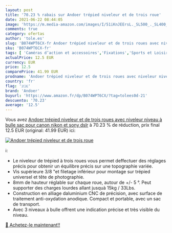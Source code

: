 ```yaml
---
layout: post
title: '70.23 % rabais sur Andoer trépied niveleur et de trois roue'
date: 2021-06-22 08:44:05
image: 'https://m.media-amazon.com/images/I/51iKnJEErsL._SL500_._SL400_.jpg'
comments: true
category: ofertas
author: 'tole.es'
slug: 'B074WPT6CX-fr Andoer trépied niveleur et de trois roues avec niveleur...'
sku: 'B074WPT6CX-fr'
tags: [ 'Caméras d’action et accessoires','Fixations','Sports et Loisirs','andoer','Électronique sportive', ]
actualPrice: 12.5 EUR
currency: EUR
price: 12.5
comparePrice: 41.99 EUR
prodname: 'Andoer trépied niveleur et de trois roues avec niveleur niveau à bulle sac pour canon  nikon et sony dslr'
country: 'fr'
flag: '🇫🇷'
brand: 'Andoer'
buyurl: 'https://www.amazon.fr/dp/B074WPT6CX/?tag=tolees0d-21'
descuento: '70.23'
average: '12.5'
---
```


Vous avez [Andoer trépied niveleur et de trois roues avec niveleur niveau à bulle sac pour canon  nikon et sony dslr](https://www.amazon.fr/dp/B074WPT6CX/?tag=tolees0d-21)  à  70.23 % de réduction, prix final  12.5 EUR (original: 41.99 EUR) ici:

[![Andoer trépied niveleur et de trois roue](https://m.media-amazon.com/images/I/51iKnJEErsL._SL500_._SL400_.jpg)](https://www.amazon.fr/dp/B074WPT6CX/?tag=tolees0d-21)

ℹ️:

- Le niveleur de trépied à trois roues vous permet deffectuer des réglages précis pour obtenir un équilibre précis sur une topographie variée.
- Vis supérieure 3/8 "et filetage inférieur pour montage sur trépied universel et tête de photographie.
- 8mm de hauteur réglable sur chaque roue, autour de +/- 5 °. Peut supporter des charges lourdes allant jusquà 15kg / 33Lbs.
- Construction en alliage daluminium CNC de précision, avec surface de traitement anti-oxydation anodique. Compact et portable, avec un sac de transport.
- Avec 3 niveaux à bulle offrent une indication précise et très visible du niveau.

[🛒 Achetez-le maintenant!!](https://www.amazon.fr/dp/B074WPT6CX/?tag=tolees0d-21)
